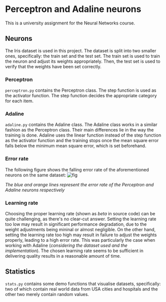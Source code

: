 # Perceptron and Adaline neurons
This is a university assignment for the Neural Networks course. 

## Neurons

The Iris dataset is used in this project. The dataset is split into two smaller ones, specifically: the train set and the test set. The train set is used to train the neuron and adjust its weights appropriately. Then, the test set is used to verify that the weights have been set correctly.

### Perceptron

`perceptron.py` contains the Perceptron class. The step function is used as the activator function. The step function decides the appropriate category for each item.

### Adaline

`adaline.py` contains the Adaline class. The Adaline class works in a similar fashion as the Perceptron class. Their main differences lie in the way the training is done. Adaline uses the linear function instead of the step function as the activator function and the training stops once the mean square error falls below the minimum mean square error, which is set beforehand. 

### Error rate
The following figure shows the falling error rate of the aforementioned neurons on the same dataset:
![fig](https://github.com/user-attachments/assets/0f818514-e023-4cbd-a48b-5290b70fd039)

_The blue and orange lines represent the error rate of the Perceptron and Adaline neurons respectively_

### Learning rate

Choosing the proper learning rate (shown as _beta_ in source code) can be quite challenging, as there's no clear-cut answer. Setting the learning rate too low may result in significant performance degradation, due to the weight adjustments being mininal or almost negligible. On the other hand, setting the learning rate too high may result in failure to adjust the weights properly, leading to a high error rate. This was particularly the case when working with Adaline (_considering the dataset used and the implementation_). The chosen learning rate seems to be sufficient in delivering quality results in a reasonable amount of time.

## Statistics

`stats.py` contains some demo functions that visualise datasets, specifically: two of which contain real world data from USA cities and hospitals and the other two merely contain random values.
